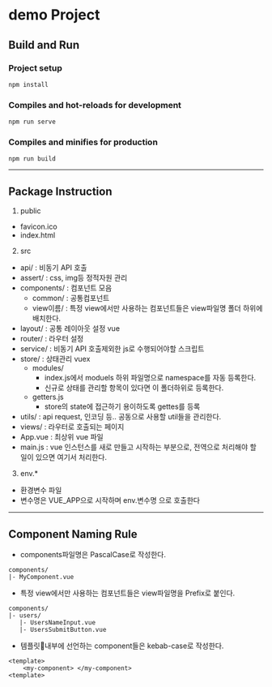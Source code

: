 # demo Project

## Build and Run 

### Project setup
```
npm install
```

### Compiles and hot-reloads for development
```
npm run serve
```

### Compiles and minifies for production
```
npm run build
```

----
## Package Instruction
1. public
- favicon.ico 
- index.html 

2. src
- api/ : 비동기 API 호출
- assert/ : css, img등 정적자원 관리
- components/ : 컴포넌트 모음
  - common/ : 공통컴포넌트
  - view이름/ : 특정 view에서만 사용하는 컴포넌트들은 view파일명 폴더 하위에 배치한다.
- layout/ : 공통 레이아웃 설정 vue 
- router/ : 라우터 설정
- service/ : 비동기 API 호출제외한 js로 수행되어야할 스크립트
- store/ : 상태관리 vuex
  - modules/ 
    - index.js에서 moduels 하위 파일명으로 namespace를 자동 등록한다. 
    - 신규로 상태를 관리할 항목이 있다면 이 폴더하위로 등록한다.  
  - getters.js
    - store의 state에 접근하기 용이하도록 gettes를 등록
- utils/ : api request, 인코딩 등.. 공동으로 사용할 util들을 관리한다.
- views/ : 라우터로 호출되는 페이지
- App.vue : 최상위 vue 파일
- main.js : vue 인스턴스를 새로 만들고 시작하는 부분으로, 전역으로 처리해야 할 일이 있으면 여기서 처리한다.

3. env.* 
- 환경변수 파일
- 변수명은 VUE_APP으로 시작하며 env.변수명 으로 호출한다

----
## Component Naming Rule
- components파일명은 PascalCase로 작성한다.
```
components/
|- MyComponent.vue
```

- 특정 view에서만 사용하는 컴포넌트들은 view파일명을 Prefix로 붙인다.
```
components/
|- users/
   |- UsersNameInput.vue
   |- UsersSubmitButton.vue
```


- 템플릿내부에 선언하는 component들은 kebab-case로 작성한다.
```
<template>
    <my-component> </my-component>
<template>
```


